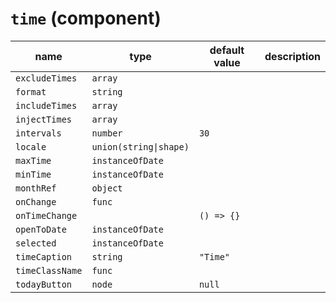 # `time` (component)

| name            | type                   | default value | description |
| --------------- | ---------------------- | ------------- | ----------- |
| `excludeTimes`  | `array`                |               |             |
| `format`        | `string`               |               |             |
| `includeTimes`  | `array`                |               |             |
| `injectTimes`   | `array`                |               |             |
| `intervals`     | `number`               | `30`          |             |
| `locale`        | `union(string\|shape)` |               |             |
| `maxTime`       | `instanceOfDate`       |               |             |
| `minTime`       | `instanceOfDate`       |               |             |
| `monthRef`      | `object`               |               |             |
| `onChange`      | `func`                 |               |             |
| `onTimeChange`  |                        | `() => {}`    |             |
| `openToDate`    | `instanceOfDate`       |               |             |
| `selected`      | `instanceOfDate`       |               |             |
| `timeCaption`   | `string`               | `"Time"`      |             |
| `timeClassName` | `func`                 |               |             |
| `todayButton`   | `node`                 | `null`        |             |
